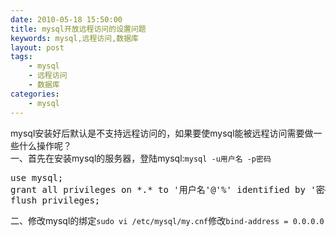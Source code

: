 ```yaml
---
date: 2010-05-18 15:50:00
title: mysql开放远程访问的设置问题
keywords: mysql,远程访问,数据库
layout: post
tags:
    - mysql
    - 远程访问
    - 数据库
categories:
    - mysql
---
```

mysql安装好后默认是不支持远程访问的，如果要使mysql能被远程访问需要做一些什么操作呢？  
一、首先在安装mysql的服务器，登陆mysql:`mysql -u用户名 -p密码`
<pre class="prettyprint">
use mysql;
grant all privileges on *.* to '用户名'@'%' identified by '密码';
flush privileges;
</pre>
二、修改mysql的绑定`sudo vi /etc/mysql/my.cnf`修改`bind-address = 0.0.0.0`
